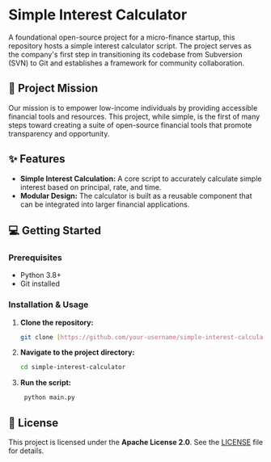 # Simple Interest Calculator

A foundational open-source project for a micro-finance startup, this repository hosts a simple interest calculator script. The project serves as the company's first step in transitioning its codebase from Subversion (SVN) to Git and establishes a framework for community collaboration.

## 🚀 Project Mission
Our mission is to empower low-income individuals by providing accessible financial tools and resources. This project, while simple, is the first of many steps toward creating a suite of open-source financial tools that promote transparency and opportunity.

## ✨ Features
-   **Simple Interest Calculation:** A core script to accurately calculate simple interest based on principal, rate, and time.
-   **Modular Design:** The calculator is built as a reusable component that can be integrated into larger financial applications.

## 💻 Getting Started

### Prerequisites
-   Python 3.8+
-   Git installed

### Installation & Usage

1.  **Clone the repository:**
    ```bash
    git clone [https://github.com/your-username/simple-interest-calculator.git](https://github.com/your-username/simple-interest-calculator.git)
    ```
2.  **Navigate to the project directory:**
    ```bash
    cd simple-interest-calculator
    ```
3.  **Run the script:**
    ```bash
     python main.py
    ```

## 📄 License
This project is licensed under the **Apache License 2.0**. See the [LICENSE](LICENSE) file for details.

